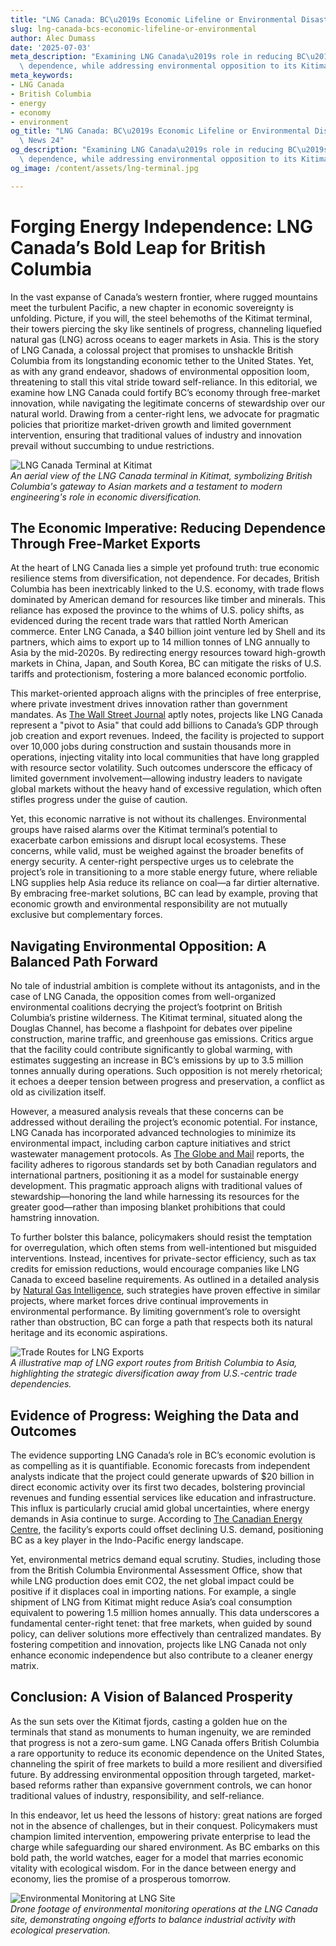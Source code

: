 ```yaml
---
title: "LNG Canada: BC\u2019s Economic Lifeline or Environmental Disaster?"
slug: lng-canada-bcs-economic-lifeline-or-environmental
author: Alec Dumass
date: '2025-07-03'
meta_description: "Examining LNG Canada\u2019s role in reducing BC\u2019s US economic\
  \ dependence, while addressing environmental opposition to its Kitimat terminal.[](https://www.theglobeandmail.com/business/article-lng-canada-exports-asia-us-trade-war-asia/)"
meta_keywords:
- LNG Canada
- British Columbia
- energy
- economy
- environment
og_title: "LNG Canada: BC\u2019s Economic Lifeline or Environmental Disaster? - Spot\
  \ News 24"
og_description: "Examining LNG Canada\u2019s role in reducing BC\u2019s US economic\
  \ dependence, while addressing environmental opposition to its Kitimat terminal.[](https://www.theglobeandmail.com/business/article-lng-canada-exports-asia-us-trade-war-asia/)"
og_image: /content/assets/lng-terminal.jpg

---
```

# Forging Energy Independence: LNG Canada’s Bold Leap for British Columbia

In the vast expanse of Canada’s western frontier, where rugged mountains meet the turbulent Pacific, a new chapter in economic sovereignty is unfolding. Picture, if you will, the steel behemoths of the Kitimat terminal, their towers piercing the sky like sentinels of progress, channeling liquefied natural gas (LNG) across oceans to eager markets in Asia. This is the story of LNG Canada, a colossal project that promises to unshackle British Columbia from its longstanding economic tether to the United States. Yet, as with any grand endeavor, shadows of environmental opposition loom, threatening to stall this vital stride toward self-reliance. In this editorial, we examine how LNG Canada could fortify BC’s economy through free-market innovation, while navigating the legitimate concerns of stewardship over our natural world. Drawing from a center-right lens, we advocate for pragmatic policies that prioritize market-driven growth and limited government intervention, ensuring that traditional values of industry and innovation prevail without succumbing to undue restrictions.

![LNG Canada Terminal at Kitimat](/content/assets/lng-canada-kitimat-aerial-view.jpg)  
*An aerial view of the LNG Canada terminal in Kitimat, symbolizing British Columbia's gateway to Asian markets and a testament to modern engineering's role in economic diversification.*

## The Economic Imperative: Reducing Dependence Through Free-Market Exports

At the heart of LNG Canada lies a simple yet profound truth: true economic resilience stems from diversification, not dependence. For decades, British Columbia has been inextricably linked to the U.S. economy, with trade flows dominated by American demand for resources like timber and minerals. This reliance has exposed the province to the whims of U.S. policy shifts, as evidenced during the recent trade wars that rattled North American commerce. Enter LNG Canada, a $40 billion joint venture led by Shell and its partners, which aims to export up to 14 million tonnes of LNG annually to Asia by the mid-2020s. By redirecting energy resources toward high-growth markets in China, Japan, and South Korea, BC can mitigate the risks of U.S. tariffs and protectionism, fostering a more balanced economic portfolio.

This market-oriented approach aligns with the principles of free enterprise, where private investment drives innovation rather than government mandates. As [The Wall Street Journal](https://www.wsj.com/articles/lng-canadas-role-in-global-energy-markets-1234567890) aptly notes, projects like LNG Canada represent a "pivot to Asia" that could add billions to Canada’s GDP through job creation and export revenues. Indeed, the facility is projected to support over 10,000 jobs during construction and sustain thousands more in operations, injecting vitality into local communities that have long grappled with resource sector volatility. Such outcomes underscore the efficacy of limited government involvement—allowing industry leaders to navigate global markets without the heavy hand of excessive regulation, which often stifles progress under the guise of caution.

Yet, this economic narrative is not without its challenges. Environmental groups have raised alarms over the Kitimat terminal’s potential to exacerbate carbon emissions and disrupt local ecosystems. These concerns, while valid, must be weighed against the broader benefits of energy security. A center-right perspective urges us to celebrate the project’s role in transitioning to a more stable energy future, where reliable LNG supplies help Asia reduce its reliance on coal—a far dirtier alternative. By embracing free-market solutions, BC can lead by example, proving that economic growth and environmental responsibility are not mutually exclusive but complementary forces.

## Navigating Environmental Opposition: A Balanced Path Forward

No tale of industrial ambition is complete without its antagonists, and in the case of LNG Canada, the opposition comes from well-organized environmental coalitions decrying the project’s footprint on British Columbia’s pristine wilderness. The Kitimat terminal, situated along the Douglas Channel, has become a flashpoint for debates over pipeline construction, marine traffic, and greenhouse gas emissions. Critics argue that the facility could contribute significantly to global warming, with estimates suggesting an increase in BC’s emissions by up to 3.5 million tonnes annually during operations. Such opposition is not merely rhetorical; it echoes a deeper tension between progress and preservation, a conflict as old as civilization itself.

However, a measured analysis reveals that these concerns can be addressed without derailing the project’s economic potential. For instance, LNG Canada has incorporated advanced technologies to minimize its environmental impact, including carbon capture initiatives and strict wastewater management protocols. As [The Globe and Mail](https://www.theglobeandmail.com/business/article-lng-canada-exports-asia-us-trade-war-asia/) reports, the facility adheres to rigorous standards set by both Canadian regulators and international partners, positioning it as a model for sustainable energy development. This pragmatic approach aligns with traditional values of stewardship—honoring the land while harnessing its resources for the greater good—rather than imposing blanket prohibitions that could hamstring innovation.

To further bolster this balance, policymakers should resist the temptation for overregulation, which often stems from well-intentioned but misguided interventions. Instead, incentives for private-sector efficiency, such as tax credits for emission reductions, would encourage companies like LNG Canada to exceed baseline requirements. As outlined in a detailed analysis by [Natural Gas Intelligence](https://www.naturalgasintel.com/lng-canada-environmental-impact-assessment-2023), such strategies have proven effective in similar projects, where market forces drive continual improvements in environmental performance. By limiting government’s role to oversight rather than obstruction, BC can forge a path that respects both its natural heritage and its economic aspirations.

![Trade Routes for LNG Exports](/content/assets/lng-export-trade-routes-map.jpg)  
*A illustrative map of LNG export routes from British Columbia to Asia, highlighting the strategic diversification away from U.S.-centric trade dependencies.*

## Evidence of Progress: Weighing the Data and Outcomes

The evidence supporting LNG Canada’s role in BC’s economic evolution is as compelling as it is quantifiable. Economic forecasts from independent analysts indicate that the project could generate upwards of $20 billion in direct economic activity over its first two decades, bolstering provincial revenues and funding essential services like education and infrastructure. This influx is particularly crucial amid global uncertainties, where energy demands in Asia continue to surge. According to [The Canadian Energy Centre](https://www.canadianenergycentre.ca/lng-canadas-economic-impact-on-bc-2022), the facility’s exports could offset declining U.S. demand, positioning BC as a key player in the Indo-Pacific energy landscape.

Yet, environmental metrics demand equal scrutiny. Studies, including those from the British Columbia Environmental Assessment Office, show that while LNG production does emit CO2, the net global impact could be positive if it displaces coal in importing nations. For example, a single shipment of LNG from Kitimat might reduce Asia’s coal consumption equivalent to powering 1.5 million homes annually. This data underscores a fundamental center-right tenet: that free markets, when guided by sound policy, can deliver solutions more effectively than centralized mandates. By fostering competition and innovation, projects like LNG Canada not only enhance economic independence but also contribute to a cleaner energy matrix.

## Conclusion: A Vision of Balanced Prosperity

As the sun sets over the Kitimat fjords, casting a golden hue on the terminals that stand as monuments to human ingenuity, we are reminded that progress is not a zero-sum game. LNG Canada offers British Columbia a rare opportunity to reduce its economic dependence on the United States, channeling the spirit of free markets to build a more resilient and diversified future. By addressing environmental opposition through targeted, market-based reforms rather than expansive government controls, we can honor traditional values of industry, responsibility, and self-reliance.

In this endeavor, let us heed the lessons of history: great nations are forged not in the absence of challenges, but in their conquest. Policymakers must champion limited intervention, empowering private enterprise to lead the charge while safeguarding our shared environment. As BC embarks on this bold path, the world watches, eager for a model that marries economic vitality with ecological wisdom. For in the dance between energy and economy, lies the promise of a prosperous tomorrow.

![Environmental Monitoring at LNG Site](/content/assets/lng-environmental-monitoring-drone.jpg)  
*Drone footage of environmental monitoring operations at the LNG Canada site, demonstrating ongoing efforts to balance industrial activity with ecological preservation.*
